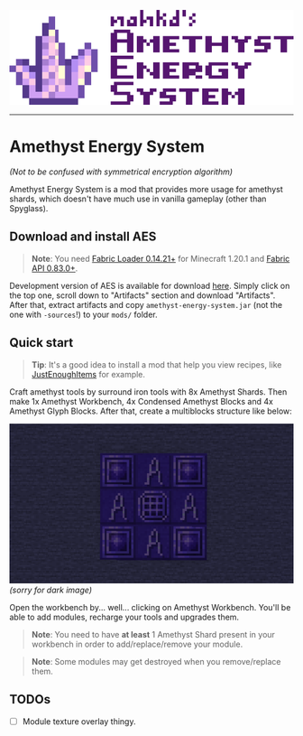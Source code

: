 ![Amethyst Energy System Banner](docs/banner.png)

---

# Amethyst Energy System
_(Not to be confused with symmetrical encryption algorithm)_

Amethyst Energy System is a mod that provides more usage for amethyst shards, which doesn't have much use in vanilla gameplay (other than Spyglass).

## Download and install AES
> **Note**: You need [Fabric Loader 0.14.21+](https://fabricmc.net/use/installer/) for Minecraft 1.20.1 and [Fabric API 0.83.0+](https://modrinth.com/mod/fabric-api).

Development version of AES is available for download [here](https://github.com/nahkd123/amethyst-energy-system/actions). Simply click on the top one, scroll down to "Artifacts" section and download "Artifacts". After that, extract artifacts and copy ``amethyst-energy-system.jar`` (not the one with ``-sources``!) to your ``mods/`` folder.

## Quick start
> **Tip**: It's a good idea to install a mod that help you view recipes, like [JustEnoughItems](https://modrinth.com/mod/jei) for example.

Craft amethyst tools by surround iron tools with 8x Amethyst Shards. Then make 1x Amethyst Workbench, 4x Condensed Amethyst Blocks and 4x Amethyst Glyph Blocks. After that, create a multiblocks structure like below:

![Multiblocks Structure](docs/multiblocks.png)
_(sorry for dark image)_

Open the workbench by... well... clicking on Amethyst Workbench. You'll be able to add modules, recharge your tools and upgrades them.

> **Note**: You need to have **at least** 1 Amethyst Shard present in your workbench in order to add/replace/remove your module.

> **Note**: Some modules may get destroyed when you remove/replace them.

## TODOs
- [ ] Module texture overlay thingy.
